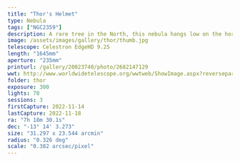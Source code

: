 ```yaml
---
title: "Thor's Helmet"
type: Nebula
tags: ["NGC2359"]
description: A rare tree in the North, this nebula hangs low on the horizon and is elusive to image but beautiful to behold.
image: /assets/images/gallery/thor/thumb.jpg
telescope: Celestron EdgeHD 9.25
length: "1645mm"
aperture: "235mm"
printurl: /gallery/20023740/photo/2682147129
wwt: http://www.worldwidetelescope.org/wwtweb/ShowImage.aspx?reverseparity=False&scale=0.382214&name=thor.jpg&imageurl=https://deepskyworkflows.com/assets/images/gallery/thor/thor.jpg&credits=Jeremy+Likness+(All+Rights+Reserved)&creditsUrl=&ra=109.671962&dec=-13.192674&x=2060.4&y=1427.4&rotation=90.71&thumb=https://deepskyworkflows.com/assets/images/gallery/thor/thumb.jpg
folder: thor
exposure: 300       
lights: 70
sessions: 3
firstCapture: 2022-11-14 
lastCapture: 2022-11-18
ra: "7h 18m 30.1s"
dec: "-13° 14' 3.273"
size: "31.297 x 23.544 arcmin"
radius: "0.326 deg"
scale: "0.382 arcsec/pixel"
---
```

